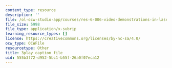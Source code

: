 ```yaml
---
content_type: resource
description: ''
file: /ol-ocw-studio-app/courses/res-6-006-video-demonstrations-in-lasers-and-optics-spring-2008/555b3f72d9525bc1b55f26a0f07eca12_1XdKoZKHj5M.vtt
file_size: 5998
file_type: application/x-subrip
learning_resource_types: []
license: https://creativecommons.org/licenses/by-nc-sa/4.0/
ocw_type: OCWFile
resourcetype: Other
title: 3play caption file
uid: 555b3f72-d952-5bc1-b55f-26a0f07eca12
---
```

